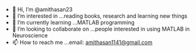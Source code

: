 - 👋 Hi, I’m @amithasan23
- 👀 I’m interested in ...reading books, research and learning new things 
- 🌱 I’m currently learning ...MATLAB programming
- 💞️ I’m looking to collaborate on ...people interested in using MATLAB in Neuroscience
- 📫 How to reach me ...email: amithasan1141@gmail.com

<!---
amithasan23/amithasan23 is a ✨ special ✨ repository because its `README.md` (this file) appears on your GitHub profile.
You can click the Preview link to take a look at your changes.
--->
